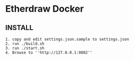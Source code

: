 # Etherdraw Docker

INSTALL
-------
	1. copy and edit settings.json.sample to settings.json
	2. run ./build.sh
	3. run ./start.sh
	4. Browse to ''http://127.0.0.1:9002''

